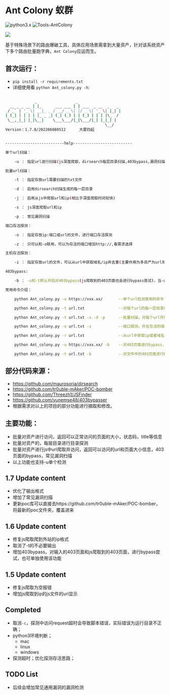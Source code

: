 # Ant Colony 蚁群

![python3.x](https://img.shields.io/badge/language-python3-brightgreen.svg?style=plastic)
![Tools-AntColony](https://img.shields.io/badge/Tools-AntColony-brightgreen.svg?style=plastic)

![](./6.ico)

基于特殊场景下的路由爆破工具，具体应用场景需拿到大量资产，针对该系统资产下多个路由批量跑字典，`Ant Colony`应运而生。

## 首次运行：
- `pip install -r requirements.txt`
- 详细使用看 `python Ant_colony.py -h`:

```bash

             _                 _
  __ _ _ __ | |_      ___ ___ | | ___  _ __  _   _
 / _` | '_ \| __|_ _ / __/ _ \| |/ _ \| '_ \| |_| |
| (_| | | | | |_ _ _| (_| (_) | | (_) | | | |\_  /
 \__,_|_| |_|\__|    \___\___/|_|\___/|_| |_|_| |
                                            \__/
Version：1.7.0/202206080512      大雾四起


--------------------------help--------------------------

单个url扫描：

    -u ： 指定url进行扫描(js深度爬取，dirsearch每层目录扫描,403bypass,漏洞扫描)

批量url扫描：

    -t ： 指定存放url需要扫描的txt文件

    -d ： 启用dirsearch扫描生成的每一层目录

    -j ： 启用从js中爬取url和ip(相比于深度爬取时间较快)

    -s ： js深度爬取url和ip

    -p ： 常见漏洞扫描

端口存活探测：

    -o ： 指定存放ip:端口或url的文件，进行端口存活探测

    -z ： 只可以和-o联用，可以为存活的端口增加http://,看需求选择

主机存活探测：

    -i ： 指定存放url的文件，可以从url中获取域名/ip并去重(主要作用为多资产为url形式，需要端口扫描)

403bypass:

    -b ： -u和-t默认开启对403bypass(js爬取到的403页面也会进行bypass尝试)，当-u和-t与-b特殊指定则只开启403bypass不进行其他操作

常用命令介绍：

    python Ant_colony.py -u https://xxx.xx/       --单个url检测使用的命令

    python Ant_colony.py -t url.txt               --对每个url的每一层目录进行访问，对重复返回的页面进行去重，返回页面的状态码，title和页面大小等信息

    python Ant_colony.py -t url.txt -s -d -p      --批量扫描，对每个url开启js深度爬取(想快一点替换为-j)，漏洞扫描和每层目录扫描(每个参数均可单独使用)

    python Ant_colony.py -o url.txt -z            --端口探测，并在存活的端口前加上http://(没有这个需求可以不加)

    python Ant_colony.py -r url.txt               --从url中获取ip或者域名(当多资产需要端口探测时)

    python Ant_colony.py -u https://xxx.xx/ -b    --对403页面进行bypass，只进行该操作

    python Ant_colony.py -t url.txt -b            --对文件中的403页面进行bypass，只进行该操作
```

## 部分代码来源：
- https://github.com/maurosoria/dirsearch
- https://github.com/tr0uble-mAker/POC-bomber
- https://github.com/Threezh1/JSFinder
- https://github.com/yunemse48/403bypasser
- 根据需求对以上的项目的部分功能进行摘取和修改。

## 主要功能：
- 批量对资产进行访问，返回可以正常访问的页面的大小，状态码，title等信息
- 批量对资产的，每层目录进行目录探测
- 批量对资产进行js中url爬取并访问，返回可以访问的url和页面大小信息，403页面的bypass，常见漏洞扫描
- 以上功能也支持-u单个检测

## 1.7 Update content

- 优化了输出格式
- 增加了常见漏洞扫描
- 更新poc库可以直接去https://github.com/tr0uble-mAker/POC-bomber，将最新的poc文件夹，覆盖进来

## 1.6 Update content

- 修复js爬取爬到外站的ip格式
- 取消了-t的不必要输出
- 增加403bypass，对输入的403页面和js爬取到的403页面，进行bypass尝试，也可单独使用该功能

## 1.5 Update content

- 修复js爬取为空报错
- 增加js爬取到ip的js文件的url显示


## Completed

- 取消`-c`，探测中访问request超时会导致脚本错误，实际错误为运行目录不正确；
- python3环境判断；
  - mac
  - linux
  - windows
- 探测超时；优化探测存活思路；


## TODO List
- 后续会增加常见通用漏洞的漏洞检测

